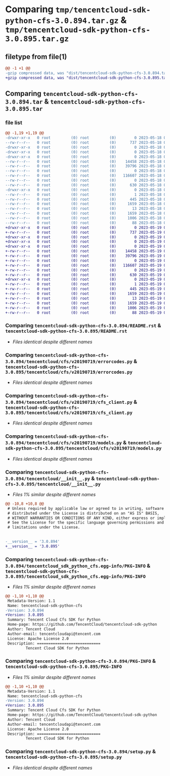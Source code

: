 # Comparing `tmp/tencentcloud-sdk-python-cfs-3.0.894.tar.gz` & `tmp/tencentcloud-sdk-python-cfs-3.0.895.tar.gz`

## filetype from file(1)

```diff
@@ -1 +1 @@
-gzip compressed data, was "dist/tencentcloud-sdk-python-cfs-3.0.894.tar", last modified: Thu May 18 00:20:13 2023, max compression
+gzip compressed data, was "dist/tencentcloud-sdk-python-cfs-3.0.895.tar", last modified: Fri May 19 02:45:40 2023, max compression
```

## Comparing `tencentcloud-sdk-python-cfs-3.0.894.tar` & `tencentcloud-sdk-python-cfs-3.0.895.tar`

### file list

```diff
@@ -1,19 +1,19 @@
-drwxr-xr-x   0 root         (0) root         (0)        0 2023-05-18 00:20:13.000000 tencentcloud-sdk-python-cfs-3.0.894/
--rw-r--r--   0 root         (0) root         (0)      737 2023-05-18 00:20:13.000000 tencentcloud-sdk-python-cfs-3.0.894/README.rst
-drwxr-xr-x   0 root         (0) root         (0)        0 2023-05-18 00:20:13.000000 tencentcloud-sdk-python-cfs-3.0.894/tencentcloud/
-drwxr-xr-x   0 root         (0) root         (0)        0 2023-05-18 00:20:13.000000 tencentcloud-sdk-python-cfs-3.0.894/tencentcloud/cfs/
-drwxr-xr-x   0 root         (0) root         (0)        0 2023-05-18 00:20:13.000000 tencentcloud-sdk-python-cfs-3.0.894/tencentcloud/cfs/v20190719/
--rw-r--r--   0 root         (0) root         (0)    14458 2023-05-18 00:20:13.000000 tencentcloud-sdk-python-cfs-3.0.894/tencentcloud/cfs/v20190719/errorcodes.py
--rw-r--r--   0 root         (0) root         (0)    39796 2023-05-18 00:20:13.000000 tencentcloud-sdk-python-cfs-3.0.894/tencentcloud/cfs/v20190719/cfs_client.py
--rw-r--r--   0 root         (0) root         (0)        0 2023-05-18 00:20:13.000000 tencentcloud-sdk-python-cfs-3.0.894/tencentcloud/cfs/v20190719/__init__.py
--rw-r--r--   0 root         (0) root         (0)   116607 2023-05-18 00:20:13.000000 tencentcloud-sdk-python-cfs-3.0.894/tencentcloud/cfs/v20190719/models.py
--rw-r--r--   0 root         (0) root         (0)        0 2023-05-18 00:20:13.000000 tencentcloud-sdk-python-cfs-3.0.894/tencentcloud/cfs/__init__.py
--rw-r--r--   0 root         (0) root         (0)      630 2023-05-18 00:20:13.000000 tencentcloud-sdk-python-cfs-3.0.894/tencentcloud/__init__.py
-drwxr-xr-x   0 root         (0) root         (0)        0 2023-05-18 00:20:13.000000 tencentcloud-sdk-python-cfs-3.0.894/tencentcloud_sdk_python_cfs.egg-info/
--rw-r--r--   0 root         (0) root         (0)        1 2023-05-18 00:20:13.000000 tencentcloud-sdk-python-cfs-3.0.894/tencentcloud_sdk_python_cfs.egg-info/dependency_links.txt
--rw-r--r--   0 root         (0) root         (0)      445 2023-05-18 00:20:13.000000 tencentcloud-sdk-python-cfs-3.0.894/tencentcloud_sdk_python_cfs.egg-info/SOURCES.txt
--rw-r--r--   0 root         (0) root         (0)     1659 2023-05-18 00:20:13.000000 tencentcloud-sdk-python-cfs-3.0.894/tencentcloud_sdk_python_cfs.egg-info/PKG-INFO
--rw-r--r--   0 root         (0) root         (0)       13 2023-05-18 00:20:13.000000 tencentcloud-sdk-python-cfs-3.0.894/tencentcloud_sdk_python_cfs.egg-info/top_level.txt
--rw-r--r--   0 root         (0) root         (0)     1659 2023-05-18 00:20:13.000000 tencentcloud-sdk-python-cfs-3.0.894/PKG-INFO
--rw-r--r--   0 root         (0) root         (0)     1006 2023-05-18 00:20:13.000000 tencentcloud-sdk-python-cfs-3.0.894/setup.py
--rw-r--r--   0 root         (0) root         (0)       88 2023-05-18 00:20:13.000000 tencentcloud-sdk-python-cfs-3.0.894/setup.cfg
+drwxr-xr-x   0 root         (0) root         (0)        0 2023-05-19 02:45:40.000000 tencentcloud-sdk-python-cfs-3.0.895/
+-rw-r--r--   0 root         (0) root         (0)      737 2023-05-19 02:45:40.000000 tencentcloud-sdk-python-cfs-3.0.895/README.rst
+drwxr-xr-x   0 root         (0) root         (0)        0 2023-05-19 02:45:40.000000 tencentcloud-sdk-python-cfs-3.0.895/tencentcloud/
+drwxr-xr-x   0 root         (0) root         (0)        0 2023-05-19 02:45:40.000000 tencentcloud-sdk-python-cfs-3.0.895/tencentcloud/cfs/
+drwxr-xr-x   0 root         (0) root         (0)        0 2023-05-19 02:45:40.000000 tencentcloud-sdk-python-cfs-3.0.895/tencentcloud/cfs/v20190719/
+-rw-r--r--   0 root         (0) root         (0)    14458 2023-05-19 02:45:40.000000 tencentcloud-sdk-python-cfs-3.0.895/tencentcloud/cfs/v20190719/errorcodes.py
+-rw-r--r--   0 root         (0) root         (0)    39796 2023-05-19 02:45:40.000000 tencentcloud-sdk-python-cfs-3.0.895/tencentcloud/cfs/v20190719/cfs_client.py
+-rw-r--r--   0 root         (0) root         (0)        0 2023-05-19 02:45:40.000000 tencentcloud-sdk-python-cfs-3.0.895/tencentcloud/cfs/v20190719/__init__.py
+-rw-r--r--   0 root         (0) root         (0)   116607 2023-05-19 02:45:40.000000 tencentcloud-sdk-python-cfs-3.0.895/tencentcloud/cfs/v20190719/models.py
+-rw-r--r--   0 root         (0) root         (0)        0 2023-05-19 02:45:40.000000 tencentcloud-sdk-python-cfs-3.0.895/tencentcloud/cfs/__init__.py
+-rw-r--r--   0 root         (0) root         (0)      630 2023-05-19 02:45:40.000000 tencentcloud-sdk-python-cfs-3.0.895/tencentcloud/__init__.py
+drwxr-xr-x   0 root         (0) root         (0)        0 2023-05-19 02:45:40.000000 tencentcloud-sdk-python-cfs-3.0.895/tencentcloud_sdk_python_cfs.egg-info/
+-rw-r--r--   0 root         (0) root         (0)        1 2023-05-19 02:45:40.000000 tencentcloud-sdk-python-cfs-3.0.895/tencentcloud_sdk_python_cfs.egg-info/dependency_links.txt
+-rw-r--r--   0 root         (0) root         (0)      445 2023-05-19 02:45:40.000000 tencentcloud-sdk-python-cfs-3.0.895/tencentcloud_sdk_python_cfs.egg-info/SOURCES.txt
+-rw-r--r--   0 root         (0) root         (0)     1659 2023-05-19 02:45:40.000000 tencentcloud-sdk-python-cfs-3.0.895/tencentcloud_sdk_python_cfs.egg-info/PKG-INFO
+-rw-r--r--   0 root         (0) root         (0)       13 2023-05-19 02:45:40.000000 tencentcloud-sdk-python-cfs-3.0.895/tencentcloud_sdk_python_cfs.egg-info/top_level.txt
+-rw-r--r--   0 root         (0) root         (0)     1659 2023-05-19 02:45:40.000000 tencentcloud-sdk-python-cfs-3.0.895/PKG-INFO
+-rw-r--r--   0 root         (0) root         (0)     1006 2023-05-19 02:45:40.000000 tencentcloud-sdk-python-cfs-3.0.895/setup.py
+-rw-r--r--   0 root         (0) root         (0)       88 2023-05-19 02:45:40.000000 tencentcloud-sdk-python-cfs-3.0.895/setup.cfg
```

### Comparing `tencentcloud-sdk-python-cfs-3.0.894/README.rst` & `tencentcloud-sdk-python-cfs-3.0.895/README.rst`

 * *Files identical despite different names*

### Comparing `tencentcloud-sdk-python-cfs-3.0.894/tencentcloud/cfs/v20190719/errorcodes.py` & `tencentcloud-sdk-python-cfs-3.0.895/tencentcloud/cfs/v20190719/errorcodes.py`

 * *Files identical despite different names*

### Comparing `tencentcloud-sdk-python-cfs-3.0.894/tencentcloud/cfs/v20190719/cfs_client.py` & `tencentcloud-sdk-python-cfs-3.0.895/tencentcloud/cfs/v20190719/cfs_client.py`

 * *Files identical despite different names*

### Comparing `tencentcloud-sdk-python-cfs-3.0.894/tencentcloud/cfs/v20190719/models.py` & `tencentcloud-sdk-python-cfs-3.0.895/tencentcloud/cfs/v20190719/models.py`

 * *Files identical despite different names*

### Comparing `tencentcloud-sdk-python-cfs-3.0.894/tencentcloud/__init__.py` & `tencentcloud-sdk-python-cfs-3.0.895/tencentcloud/__init__.py`

 * *Files 1% similar despite different names*

```diff
@@ -10,8 +10,8 @@
 # Unless required by applicable law or agreed to in writing, software
 # distributed under the License is distributed on an "AS IS" BASIS,
 # WITHOUT WARRANTIES OR CONDITIONS OF ANY KIND, either express or implied.
 # See the License for the specific language governing permissions and
 # limitations under the License.
 
 
-__version__ = '3.0.894'
+__version__ = '3.0.895'
```

### Comparing `tencentcloud-sdk-python-cfs-3.0.894/tencentcloud_sdk_python_cfs.egg-info/PKG-INFO` & `tencentcloud-sdk-python-cfs-3.0.895/tencentcloud_sdk_python_cfs.egg-info/PKG-INFO`

 * *Files 1% similar despite different names*

```diff
@@ -1,10 +1,10 @@
 Metadata-Version: 1.1
 Name: tencentcloud-sdk-python-cfs
-Version: 3.0.894
+Version: 3.0.895
 Summary: Tencent Cloud Cfs SDK for Python
 Home-page: https://github.com/TencentCloud/tencentcloud-sdk-python
 Author: Tencent Cloud
 Author-email: tencentcloudapi@tencent.com
 License: Apache License 2.0
 Description: ============================
         Tencent Cloud SDK for Python
```

### Comparing `tencentcloud-sdk-python-cfs-3.0.894/PKG-INFO` & `tencentcloud-sdk-python-cfs-3.0.895/PKG-INFO`

 * *Files 1% similar despite different names*

```diff
@@ -1,10 +1,10 @@
 Metadata-Version: 1.1
 Name: tencentcloud-sdk-python-cfs
-Version: 3.0.894
+Version: 3.0.895
 Summary: Tencent Cloud Cfs SDK for Python
 Home-page: https://github.com/TencentCloud/tencentcloud-sdk-python
 Author: Tencent Cloud
 Author-email: tencentcloudapi@tencent.com
 License: Apache License 2.0
 Description: ============================
         Tencent Cloud SDK for Python
```

### Comparing `tencentcloud-sdk-python-cfs-3.0.894/setup.py` & `tencentcloud-sdk-python-cfs-3.0.895/setup.py`

 * *Files identical despite different names*

